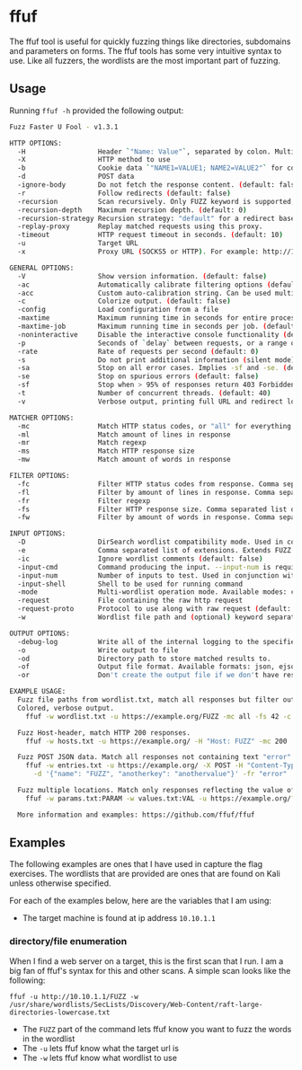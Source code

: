 # ffuf

The ffuf tool is useful for quickly fuzzing things like directories, subdomains and parameters on forms. The ffuf tools has some very intuitive syntax to use. Like all fuzzers, the wordlists are the most important part of fuzzing.

## Usage

Running `ffuf -h` provided the following output:

```bash
Fuzz Faster U Fool - v1.3.1

HTTP OPTIONS:
  -H                  Header `"Name: Value"`, separated by colon. Multiple -H flags are accepted.
  -X                  HTTP method to use
  -b                  Cookie data `"NAME1=VALUE1; NAME2=VALUE2"` for copy as curl functionality.
  -d                  POST data
  -ignore-body        Do not fetch the response content. (default: false)
  -r                  Follow redirects (default: false)
  -recursion          Scan recursively. Only FUZZ keyword is supported, and URL (-u) has to end in it. (default: false)
  -recursion-depth    Maximum recursion depth. (default: 0)
  -recursion-strategy Recursion strategy: "default" for a redirect based, and "greedy" to recurse on all matches (default: default)
  -replay-proxy       Replay matched requests using this proxy.
  -timeout            HTTP request timeout in seconds. (default: 10)
  -u                  Target URL
  -x                  Proxy URL (SOCKS5 or HTTP). For example: http://127.0.0.1:8080 or socks5://127.0.0.1:8080

GENERAL OPTIONS:
  -V                  Show version information. (default: false)
  -ac                 Automatically calibrate filtering options (default: false)
  -acc                Custom auto-calibration string. Can be used multiple times. Implies -ac
  -c                  Colorize output. (default: false)
  -config             Load configuration from a file
  -maxtime            Maximum running time in seconds for entire process. (default: 0)
  -maxtime-job        Maximum running time in seconds per job. (default: 0)
  -noninteractive     Disable the interactive console functionality (default: false)
  -p                  Seconds of `delay` between requests, or a range of random delay. For example "0.1" or "0.1-2.0"
  -rate               Rate of requests per second (default: 0)
  -s                  Do not print additional information (silent mode) (default: false)
  -sa                 Stop on all error cases. Implies -sf and -se. (default: false)
  -se                 Stop on spurious errors (default: false)
  -sf                 Stop when > 95% of responses return 403 Forbidden (default: false)
  -t                  Number of concurrent threads. (default: 40)
  -v                  Verbose output, printing full URL and redirect location (if any) with the results. (default: false)

MATCHER OPTIONS:
  -mc                 Match HTTP status codes, or "all" for everything. (default: 200,204,301,302,307,401,403,405)
  -ml                 Match amount of lines in response
  -mr                 Match regexp
  -ms                 Match HTTP response size
  -mw                 Match amount of words in response

FILTER OPTIONS:
  -fc                 Filter HTTP status codes from response. Comma separated list of codes and ranges
  -fl                 Filter by amount of lines in response. Comma separated list of line counts and ranges
  -fr                 Filter regexp
  -fs                 Filter HTTP response size. Comma separated list of sizes and ranges
  -fw                 Filter by amount of words in response. Comma separated list of word counts and ranges

INPUT OPTIONS:
  -D                  DirSearch wordlist compatibility mode. Used in conjunction with -e flag. (default: false)
  -e                  Comma separated list of extensions. Extends FUZZ keyword.
  -ic                 Ignore wordlist comments (default: false)
  -input-cmd          Command producing the input. --input-num is required when using this input method. Overrides -w.
  -input-num          Number of inputs to test. Used in conjunction with --input-cmd. (default: 100)
  -input-shell        Shell to be used for running command
  -mode               Multi-wordlist operation mode. Available modes: clusterbomb, pitchfork (default: clusterbomb)
  -request            File containing the raw http request
  -request-proto      Protocol to use along with raw request (default: https)
  -w                  Wordlist file path and (optional) keyword separated by colon. eg. '/path/to/wordlist:KEYWORD'

OUTPUT OPTIONS:
  -debug-log          Write all of the internal logging to the specified file.
  -o                  Write output to file
  -od                 Directory path to store matched results to.
  -of                 Output file format. Available formats: json, ejson, html, md, csv, ecsv (or, 'all' for all formats) (default: json)
  -or                 Don't create the output file if we don't have results (default: false)

EXAMPLE USAGE:
  Fuzz file paths from wordlist.txt, match all responses but filter out those with content-size 42.
  Colored, verbose output.
    ffuf -w wordlist.txt -u https://example.org/FUZZ -mc all -fs 42 -c -v

  Fuzz Host-header, match HTTP 200 responses.
    ffuf -w hosts.txt -u https://example.org/ -H "Host: FUZZ" -mc 200

  Fuzz POST JSON data. Match all responses not containing text "error".
    ffuf -w entries.txt -u https://example.org/ -X POST -H "Content-Type: application/json" \
      -d '{"name": "FUZZ", "anotherkey": "anothervalue"}' -fr "error"

  Fuzz multiple locations. Match only responses reflecting the value of "VAL" keyword. Colored.
    ffuf -w params.txt:PARAM -w values.txt:VAL -u https://example.org/?PARAM=VAL -mr "VAL" -c

  More information and examples: https://github.com/ffuf/ffuf
```

## Examples

The following examples are ones that I have used in capture the flag exercises. The wordlists that are provided are ones that are found on Kali unless otherwise specified.

For each of the examples below, here are the variables that I am using:

- The target machine is found at ip address `10.10.1.1`

### directory/file enumeration

When I find a web server on a target, this is the first scan that I run. I am a big fan of ffuf's syntax for this and other scans. A simple scan looks like the following:

`ffuf -u http://10.10.1.1/FUZZ -w /usr/share/wordlists/SecLists/Discovery/Web-Content/raft-large-directories-lowercase.txt`

- The `FUZZ` part of the command lets ffuf know you want to fuzz the words in the wordlist
- The `-u` lets ffuf know what the target url is
- The `-w` lets ffuf know what wordlist to use
